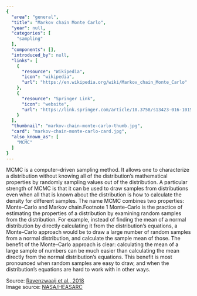 ```yaml
---
{
  "area": "general",
  "title": "Markov chain Monte Carlo",
  "year": null,
  "categories": [
    "sampling"
  ],
  "components": [],
  "introduced_by": null,
  "links": [
    {
      "resource": "Wikipedia",
      "icon": "wikipedia",
      "url": "https://en.wikipedia.org/wiki/Markov_chain_Monte_Carlo"
    },
    {
      "resource": "Springer Link",
      "icon": "website",
      "url": "https://link.springer.com/article/10.3758/s13423-016-1015-8"
    }
  ],
  "thumbnail": "markov-chain-monte-carlo-thumb.jpg",
  "card": "markov-chain-monte-carlo-card.jpg",
  "also_known_as": [
    "MCMC"
  ]
}
---
```

MCMC is a computer–driven sampling method. It allows one to characterize a distribution without knowing all of the distribution’s mathematical properties by randomly sampling values out of the distribution. A particular strength of MCMC is that it can be used to draw samples from distributions even when all that is known about the distribution is how to calculate the density for different samples. The name MCMC combines two properties: Monte–Carlo and Markov chain.Footnote 1 Monte–Carlo is the practice of estimating the properties of a distribution by examining random samples from the distribution. For example, instead of finding the mean of a normal distribution by directly calculating it from the distribution’s equations, a Monte–Carlo approach would be to draw a large number of random samples from a normal distribution, and calculate the sample mean of those. The benefit of the Monte–Carlo approach is clear: calculating the mean of a large sample of numbers can be much easier than calculating the mean directly from the normal distribution’s equations. This benefit is most pronounced when random samples are easy to draw, and when the distribution’s equations are hard to work with in other ways.  

Source: [Ravenzwaaij et al., 2018](https://link.springer.com/article/10.3758/s13423-016-1015-8)  
Image source: [NASA/HEASARC](https://heasarc.gsfc.nasa.gov/xanadu/xspec/manual/node43.html)  
